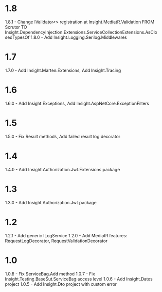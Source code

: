 # 1.8

1.8.1 - Change IValidator<> registration at Insight.MediatR.Validation FROM Scrutor TO Insight.DependencyInjection.Extensions.ServiceCollectionExtensions.AsClosedTypesOf
1.8.0 - Add Insight.Logging.Serilog.Middlewares

# 1.7

1.7.0 - Add Insight.Marten.Extensions, Add Insight.Tracing

# 1.6

1.6.0 - Add Insight.Exceptions, Add Insight.AspNetCore.ExceptionFilters

# 1.5

1.5.0 - Fix Result methods, Add failed result log decorator

# 1.4

1.4.0 - Add Insight.Authorization.Jwt.Extensions package

# 1.3

1.3.0 - Add Insight.Authorization.Jwt package

# 1.2

1.2.1 - Add generic ILogService 
1.2.0 - Add MediatR features: RequestLogDecorator, RequestValidationDecorator

# 1.0

1.0.8 - Fix ServiceBag.Add method
1.0.7 - Fix Insight.Testing.BaseSut.ServiceBag access level
1.0.6 - Add Insight.Dates project
1.0.5 - Add Insight.Dto project with custom error
